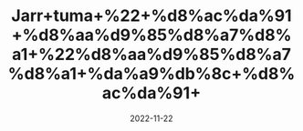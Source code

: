 ---
title: 'Jarr+tuma+%22+%d8%ac%da%91+%d8%aa%d9%85%d8%a7%d8%a1+%22%d8%aa%d9%85%d8%a7%d8%a1+%da%a9%db%8c+%d8%ac%da%91+'
date: '2022-11-22' 
metatag: '' 
inventory: '0' 
draft: false 
# meta description 
shortDescripton: ''
description: 'Herbs+%d8%ac%da%91%db%8c+%d8%a8%d9%88%d9%b9%db%8c'
longdescription: ''
tags: ''
brand: ''
subCategory: ''
unit: '10 gm-Pk'
sellCount: '0'
featured: True
# product Price
price: '30.0'
# Product Short Description
shortDescription: ''
productID: '88D9BAF2-4049-ED11-996A-005056B3A416'
type: 'products'
category: 'Herbs+%d8%ac%da%91%db%8c+%d8%a8%d9%88%d9%b9%db%8c' 
thumnailproduct: 'https://eraconnect.blob.core.windows.net/product-images/aminsaddiquidawakhana/6de6f85c-8740-4ded-8266-32c0de44e10d.webp' 
images:
  - image: 'https://eraconnect.blob.core.windows.net/product-images/aminsaddiquidawakhana/6de6f85c-8740-4ded-8266-32c0de44e10d.webp'  
Variants:
---
